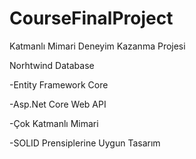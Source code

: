 # CourseFinalProject
Katmanlı Mimari Deneyim Kazanma Projesi



Norhtwind Database



-Entity Framework Core

-Asp.Net Core Web API

-Çok Katmanlı Mimari

-SOLID Prensiplerine Uygun Tasarım

